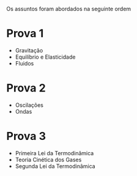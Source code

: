 Os assuntos foram abordados na seguinte ordem

# Prova 1

- Gravitação
- Equilíbrio e Elasticidade
- Fluidos

# Prova 2

- Oscilações
- Ondas

# Prova 3

- Primeira Lei da Termodinâmica
- Teoria Cinética dos Gases
- Segunda Lei da Termodinâmica
